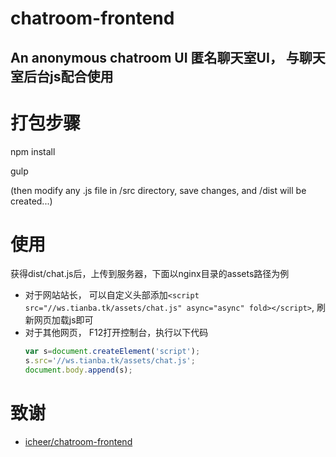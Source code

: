 # chatroom-frontend
An anonymous chatroom UI
匿名聊天室UI， 与聊天室后台js配合使用
---

# 打包步骤
npm install

gulp

(then modify any .js file in /src directory, save changes, and /dist will be created...)

# 使用
获得dist/chat.js后，上传到服务器，下面以nginx目录的assets路径为例
+ 对于网站站长， 可以自定义头部添加`<script src="//ws.tianba.tk/assets/chat.js" async="async" fold></script>`, 刷新网页加载js即可
+ 对于其他网页， F12打开控制台，执行以下代码
    ``` javascript
    var s=document.createElement('script');
    s.src='//ws.tianba.tk/assets/chat.js';
    document.body.append(s);
    ```
# 致谢
+ [icheer/chatroom-frontend](https://github.com/icheer/chatroom-frontend)
